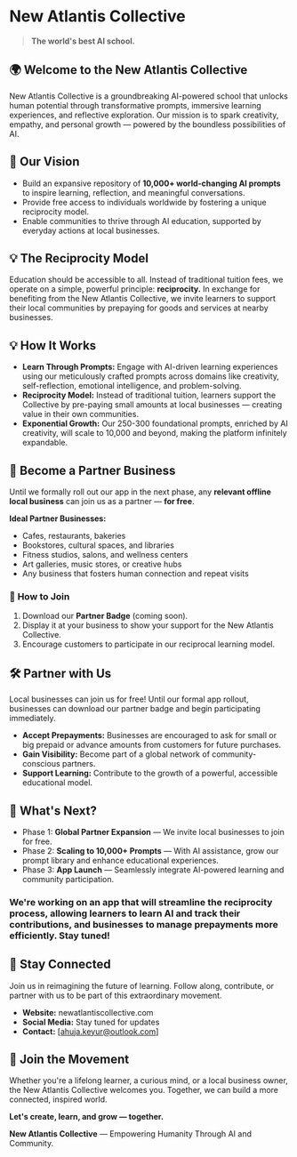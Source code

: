# New Atlantis Collective

> **The world's best AI school.**

## 🌍 **Welcome to the New Atlantis Collective**
New Atlantis Collective is a groundbreaking AI-powered school that unlocks human potential through transformative prompts, immersive learning experiences, and reflective exploration. Our mission is to spark creativity, empathy, and personal growth — powered by the boundless possibilities of AI.

## 🚀 **Our Vision**
- Build an expansive repository of **10,000+ world-changing AI prompts** to inspire learning, reflection, and meaningful conversations.
- Provide free access to individuals worldwide by fostering a unique reciprocity model.
- Enable communities to thrive through AI education, supported by everyday actions at local businesses.

## 💡 The Reciprocity Model
Education should be accessible to all. Instead of traditional tuition fees, we operate on a simple, powerful principle: **reciprocity.** In exchange for benefiting from the New Atlantis Collective, we invite learners to support their local communities by prepaying for goods and services at nearby businesses.

## 💡 **How It Works**
- **Learn Through Prompts:** Engage with AI-driven learning experiences using our meticulously crafted prompts across domains like creativity, self-reflection, emotional intelligence, and problem-solving.
- **Reciprocity Model:** Instead of traditional tuition, learners support the Collective by pre-paying small amounts at local businesses — creating value in their own communities.
- **Exponential Growth:** Our 250-300 foundational prompts, enriched by AI creativity, will scale to 10,000 and beyond, making the platform infinitely expandable.

## 🏪 **Become a Partner Business**
Until we formally roll out our app in the next phase, any **relevant offline local business** can join us as a partner — **for free**.

**Ideal Partner Businesses:**
- Cafes, restaurants, bakeries
- Bookstores, cultural spaces, and libraries
- Fitness studios, salons, and wellness centers
- Art galleries, music stores, or creative hubs
- Any business that fosters human connection and repeat visits

### 🤝 **How to Join**
1. Download our **Partner Badge** (coming soon).
2. Display it at your business to show your support for the New Atlantis Collective.
3. Encourage customers to participate in our reciprocal learning model.

## 🛠️ Partner with Us
Local businesses can join us for free! Until our formal app rollout, businesses can download our partner badge and begin participating immediately.

- **Accept Prepayments:** Businesses are encouraged to ask for small or big prepaid or advance amounts from customers for future purchases.
- **Gain Visibility:** Become part of a global network of community-conscious partners.
- **Support Learning:** Contribute to the growth of a powerful, accessible educational model.

## 📅 **What's Next?**
- Phase 1: **Global Partner Expansion** — We invite local businesses to join for free.
- Phase 2: **Scaling to 10,000+ Prompts** — With AI assistance, grow our prompt library and enhance educational experiences.
- Phase 3: **App Launch** — Seamlessly integrate AI-powered learning and community participation.

### We're working on an app that will streamline the reciprocity process, allowing learners to learn AI and track their contributions, and businesses to manage prepayments more efficiently. Stay tuned!

## 💬 **Stay Connected**
Join us in reimagining the future of learning. Follow along, contribute, or partner with us to be part of this extraordinary movement.

- **Website:** newatlantiscollective.com
- **Social Media:** Stay tuned for updates
- **Contact:** [ahuja.keyur@outlook.com]

## 🤝 Join the Movement
Whether you're a lifelong learner, a curious mind, or a local business owner, the New Atlantis Collective welcomes you. Together, we can build a more connected, inspired world.

**Let's create, learn, and grow — together.**

**New Atlantis Collective** — Empowering Humanity Through AI and Community.
